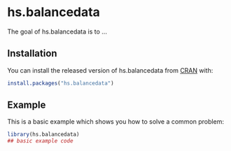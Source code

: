 # hs.balancedata

<!-- badges: start -->
<!-- badges: end -->

The goal of hs.balancedata is to ...

## Installation

You can install the released version of hs.balancedata from [CRAN](https://CRAN.R-project.org) with:

``` r
install.packages("hs.balancedata")
```

## Example

This is a basic example which shows you how to solve a common problem:

``` r
library(hs.balancedata)
## basic example code
```

